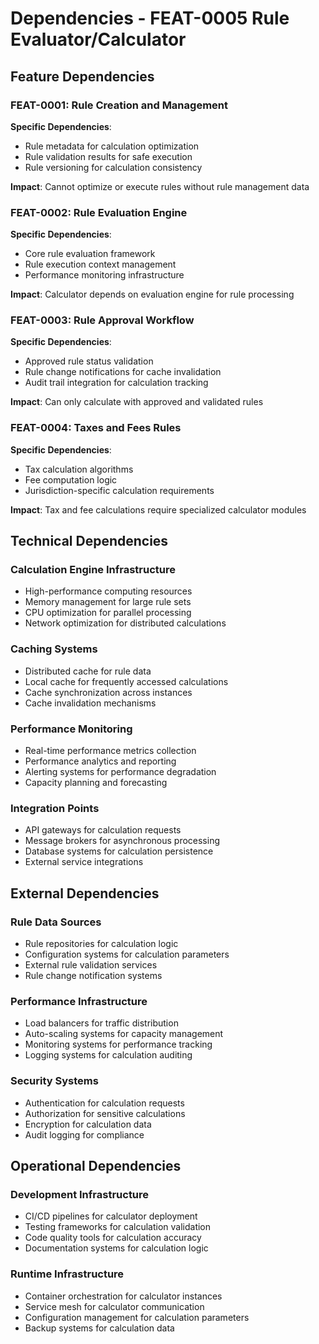 # Dependencies - FEAT-0005 Rule Evaluator/Calculator

## Feature Dependencies

### FEAT-0001: Rule Creation and Management
**Specific Dependencies**:
- Rule metadata for calculation optimization
- Rule validation results for safe execution
- Rule versioning for calculation consistency

**Impact**: Cannot optimize or execute rules without rule management data

### FEAT-0002: Rule Evaluation Engine
**Specific Dependencies**:
- Core rule evaluation framework
- Rule execution context management
- Performance monitoring infrastructure

**Impact**: Calculator depends on evaluation engine for rule processing

### FEAT-0003: Rule Approval Workflow
**Specific Dependencies**:
- Approved rule status validation
- Rule change notifications for cache invalidation
- Audit trail integration for calculation tracking

**Impact**: Can only calculate with approved and validated rules

### FEAT-0004: Taxes and Fees Rules
**Specific Dependencies**:
- Tax calculation algorithms
- Fee computation logic
- Jurisdiction-specific calculation requirements

**Impact**: Tax and fee calculations require specialized calculator modules

## Technical Dependencies

### Calculation Engine Infrastructure
- High-performance computing resources
- Memory management for large rule sets
- CPU optimization for parallel processing
- Network optimization for distributed calculations

### Caching Systems
- Distributed cache for rule data
- Local cache for frequently accessed calculations
- Cache synchronization across instances
- Cache invalidation mechanisms

### Performance Monitoring
- Real-time performance metrics collection
- Performance analytics and reporting
- Alerting systems for performance degradation
- Capacity planning and forecasting

### Integration Points
- API gateways for calculation requests
- Message brokers for asynchronous processing
- Database systems for calculation persistence
- External service integrations

## External Dependencies

### Rule Data Sources
- Rule repositories for calculation logic
- Configuration systems for calculation parameters
- External rule validation services
- Rule change notification systems

### Performance Infrastructure
- Load balancers for traffic distribution
- Auto-scaling systems for capacity management
- Monitoring systems for performance tracking
- Logging systems for calculation auditing

### Security Systems
- Authentication for calculation requests
- Authorization for sensitive calculations
- Encryption for calculation data
- Audit logging for compliance

## Operational Dependencies

### Development Infrastructure
- CI/CD pipelines for calculator deployment
- Testing frameworks for calculation validation
- Code quality tools for calculation accuracy
- Documentation systems for calculation logic

### Runtime Infrastructure
- Container orchestration for calculator instances
- Service mesh for calculator communication
- Configuration management for calculation parameters
- Backup systems for calculation data
